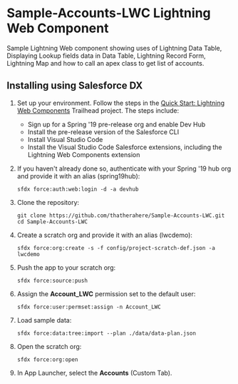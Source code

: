 # Sample-Accounts-LWC Lightning Web Component
Sample Lightning Web component showing uses of Lightning Data Table, Displaying Lookup fields data in Data Table, Lightning Record Form, Lightning Map and how to call an apex class to get list of accounts.

## Installing using Salesforce DX

1. Set up your environment. Follow the steps in the [Quick Start: Lightning Web Components](https://trailhead.salesforce.com/content/learn/projects/quick-start-lightning-web-components/) Trailhead project. The steps include:

    - Sign up for a Spring '19 pre-release org and enable Dev Hub
    - Install the pre-release version of the Salesforce CLI
    - Install Visual Studio Code
    - Install the Visual Studio Code Salesforce extensions, including the Lightning Web Components extension

1. If you haven't already done so, authenticate with your Spring '19 hub org and provide it with an alias (spring19hub):

    ```
    sfdx force:auth:web:login -d -a devhub
    ```

1. Clone the repository:

    ```
    git clone https://github.com/thatherahere/Sample-Accounts-LWC.git
    cd Sample-Accounts-LWC
    ```

1. Create a scratch org and provide it with an alias (lwcdemo):

    ```
    sfdx force:org:create -s -f config/project-scratch-def.json -a lwcdemo
    ```

1. Push the app to your scratch org:

    ```
    sfdx force:source:push
    ```

1. Assign the **Account_LWC** permission set to the default user:

    ```
    sfdx force:user:permset:assign -n Account_LWC
    ```

1. Load sample data:

    ```
    sfdx force:data:tree:import --plan ./data/data-plan.json
    ```

1. Open the scratch org:

    ```
    sfdx force:org:open
    ```
1. In App Launcher, select the **Accounts** (Custom Tab).
